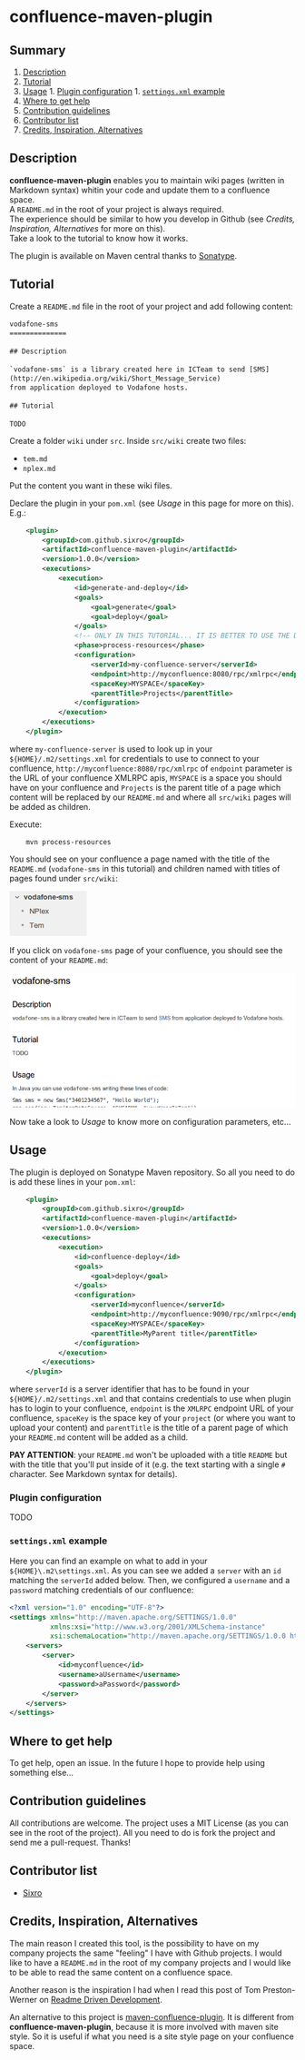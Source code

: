 confluence-maven-plugin
=======================

## Summary

  1. [Description](#description)
  1. [Tutorial](#tutorial)
  1. [Usage](#usage)
    1. [Plugin configuration](#usage_plugin_configuration)
    1. [`settings.xml` example](#usage_settings_xml_example)
  1. [Where to get help](#where_to_get_help)
  1. [Contribution guidelines](#contribution_guidelines)
  1. [Contributor list](#contributor_list)
  1. [Credits, Inspiration, Alternatives](#credits_inspiration_alternatives)

## <a name="description"/>Description

**confluence-maven-plugin** enables you to maintain wiki pages (written in
Markdown syntax) whitin your code and update them to a confluence space.   
A `README.md` in the root of your project is always required.   
The experience should be similar to how you develop in Github (see _Credits,
Inspiration, Alternatives_ for more on this).   
Take a look to the tutorial to know how it works.   

The plugin is available on Maven central thanks to [Sonatype](http://www.sonatype.org).

## <a name="tutorial"/>Tutorial

Create a `README.md` file in the root of your project and add following content:

```
vodafone-sms
==============

## Description

`vodafone-sms` is a library created here in ICTeam to send [SMS](http://en.wikipedia.org/wiki/Short_Message_Service)
from application deployed to Vodafone hosts.

## Tutorial

TODO
```

Create a folder `wiki` under `src`.
Inside `src/wiki` create two files:

  * `tem.md`
  * `nplex.md`

Put the content you want in these wiki files.

Declare the plugin in your `pom.xml` (see _Usage_ in this
page for more on this). E.g.:

```xml
	<plugin>
		<groupId>com.github.sixro</groupId>
		<artifactId>confluence-maven-plugin</artifactId>
		<version>1.0.0</version>
		<executions>
			<execution>
				<id>generate-and-deploy</id>
				<goals>
					<goal>generate</goal>
					<goal>deploy</goal>
				</goals>
				<!-- ONLY IN THIS TUTORIAL... IT IS BETTER TO USE THE DEFAULT PHASE "deploy"-->
				<phase>process-resources</phase>
				<configuration>
					<serverId>my-confluence-server</serverId>
					<endpoint>http://myconfluence:8080/rpc/xmlrpc</endpoint>
					<spaceKey>MYSPACE</spaceKey>
					<parentTitle>Projects</parentTitle>
				</configuration>
			</execution>
		</executions>
	</plugin>
```

where `my-confluence-server` is used to look up in your
`${HOME}/.m2/settings.xml` for credentials to use to connect to your
confluence, `http://myconfluence:8080/rpc/xmlrpc` of `endpoint` parameter is the
URL of your confluence XMLRPC apis, `MYSPACE` is a space you should have on your
confluence and `Projects` is the parent title of a page which content will be
replaced by our `README.md` and where all `src/wiki` pages will be added as
children.

Execute:

```shell
	mvn process-resources
```

You should see on your confluence a page named with the title of the
`README.md` (`vodafone-sms` in this tutorial) and children named with titles
of pages found under `src/wiki`:

![Results of left menu](src/wiki/results_left-menu.png)

If you click on `vodafone-sms` page of your confluence, you should see the
content of your `README.md`:

![Results of page content](src/wiki/results_page-content.png)

Now take a look to _Usage_ to know more on configuration parameters, etc...

## <a name="usage"/>Usage

The plugin is deployed on Sonatype Maven repository. So all you need to do is
add these lines in your `pom.xml`:

```xml
    <plugin>
		<groupId>com.github.sixro</groupId>
		<artifactId>confluence-maven-plugin</artifactId>
		<version>1.0.0</version>
		<executions>
			<execution>
				<id>confluence-deploy</id>
				<goals>
					<goal>deploy</goal>
				</goals>
				<configuration>
					<serverId>myconfluence</serverId>
					<endpoint>http://myconfluence:9090/rpc/xmlrpc</endpoint>
					<spaceKey>MYSPACE</spaceKey>
					<parentTitle>MyParent title</parentTitle>
				</configuration>
			</execution>
		</executions>
	</plugin>
```

where `serverId` is a server identifier that has to be found in your
`${HOME}/.m2/settings.xml` and that contains credentials to use when plugin has
to login to your confluence, `endpoint` is the `XMLRPC` endpoint URL of your
confluence, `spaceKey` is the space key of your `project` (or where you want to
upload your content) and `parentTitle` is the title of a parent page of which
your `README.md` content will be added as a child.

**PAY ATTENTION**: your `README.md` won't be uploaded with a title `README` but
with the title that you'll put inside of it (e.g. the text starting with a
single `#` character. See Markdown syntax for details).

### <a name="usage_plugin_configuration" />Plugin configuration

TODO

### `settings.xml` example

Here you can find an example on what to add in your `${HOME}\.m2\settings.xml`.
As you can see we added a `server` with an `id` matching the `serverId` added
below. Then, we configured a `username` and a `password` matching credentials of
our confluence:

```xml
<?xml version="1.0" encoding="UTF-8"?>
<settings xmlns="http://maven.apache.org/SETTINGS/1.0.0" 
          xmlns:xsi="http://www.w3.org/2001/XMLSchema-instance" 
          xsi:schemaLocation="http://maven.apache.org/SETTINGS/1.0.0 http://maven.apache.org/xsd/settings-1.0.0.xsd">
	<servers>
		<server>
			<id>myconfluence</id>
			<username>aUsername</username>
			<password>aPassword</password>
		</server>
	</servers>
</settings>
```

## Where to get help

To get help, open an issue. In the future I hope to provide help using something
else...

## Contribution guidelines

All contributions are welcome. The project uses a MIT License (as you can see
in the root of the project).
All you need to do is fork the project and send me a pull-request.
Thanks!

## Contributor list

  * [Sixro](http://github.com/sixro)

## Credits, Inspiration, Alternatives

The main reason I created this tool, is the possibility to have on my company
projects the same "feeling" I have with Github projects. I would like to have
a `README.md` in the root of my company projects and I would like to be able to
read the same content on a confluence space.

Another reason is the inspiration I had when I read this post of 
Tom Preston-Werner on [Readme Driven Development](http://tom.preston-werner.com/2010/08/23/readme-driven-development.html).

An alternative to this project is [maven-confluence-plugin](https://code.google.com/p/maven-confluence-plugin/).
It is different from **confluence-maven-plugin**, because it is more involved with maven site style. So
it is useful if what you need is a site style page on your confluence space.
